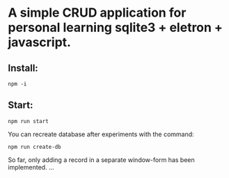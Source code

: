 # A simple CRUD application for personal learning sqlite3 + eletron + javascript.

## Install:

```npm -i```

## Start:

```npm run start```

You can recreate database after experiments with the command:

```npm run create-db```

So far, only adding a record in a separate window-form has been implemented.
...